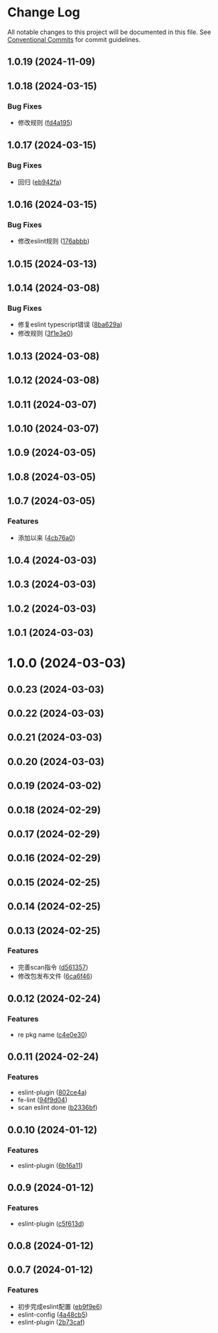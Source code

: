 # Change Log

All notable changes to this project will be documented in this file.
See [Conventional Commits](https://conventionalcommits.org) for commit guidelines.

## 1.0.19 (2024-11-09)



## 1.0.18 (2024-03-15)


### Bug Fixes

* 修改规则 ([fd4a195](https://github.com/qiuguangyi123/encode-fe-spec/commit/fd4a195cad2bc1fed7a91703a44c4bb4a5d9f12b))



## 1.0.17 (2024-03-15)


### Bug Fixes

* 回归 ([eb942fa](https://github.com/qiuguangyi123/encode-fe-spec/commit/eb942fa0e11254afc6a21677fca4619d0c3dfce5))



## 1.0.16 (2024-03-15)


### Bug Fixes

* 修改eslint规则 ([176abbb](https://github.com/qiuguangyi123/encode-fe-spec/commit/176abbbb2cff3019ecc0cdd28f20768333cdcf6c))



## 1.0.15 (2024-03-13)



## 1.0.14 (2024-03-08)


### Bug Fixes

* 修复eslint typescript错误 ([8ba629a](https://github.com/qiuguangyi123/encode-fe-spec/commit/8ba629a234e1616a6608833a2c65c0d04577eaac))
* 修改规则 ([3f1e3e0](https://github.com/qiuguangyi123/encode-fe-spec/commit/3f1e3e01eb8f9d9c1dc238e513cc77dc72276da2))



## 1.0.13 (2024-03-08)



## 1.0.12 (2024-03-08)



## 1.0.11 (2024-03-07)



## 1.0.10 (2024-03-07)



## 1.0.9 (2024-03-05)



## 1.0.8 (2024-03-05)



## 1.0.7 (2024-03-05)


### Features

* 添加以来 ([4cb76a0](https://github.com/qiuguangyi123/encode-fe-spec/commit/4cb76a0a30609b00618b135ad3613cace6aa847f))



## 1.0.4 (2024-03-03)



## 1.0.3 (2024-03-03)



## 1.0.2 (2024-03-03)



## 1.0.1 (2024-03-03)



# 1.0.0 (2024-03-03)



## 0.0.23 (2024-03-03)



## 0.0.22 (2024-03-03)



## 0.0.21 (2024-03-03)



## 0.0.20 (2024-03-03)



## 0.0.19 (2024-03-02)



## 0.0.18 (2024-02-29)



## 0.0.17 (2024-02-29)



## 0.0.16 (2024-02-29)



## 0.0.15 (2024-02-25)



## 0.0.14 (2024-02-25)



## 0.0.13 (2024-02-25)


### Features

* 完善scan指令 ([d561357](https://github.com/qiuguangyi123/encode-fe-spec/commit/d561357178b1240b9669422f49d3f8200b6fa70e))
* 修改包发布文件 ([6ca6f46](https://github.com/qiuguangyi123/encode-fe-spec/commit/6ca6f4637e256e6017747e633e49b0527fa45d13))



## 0.0.12 (2024-02-24)


### Features

* re pkg name ([c4e0e30](https://github.com/qiuguangyi123/encode-fe-spec/commit/c4e0e30f0c20fbc328104e33fb32e157df06bf03))



## 0.0.11 (2024-02-24)


### Features

* eslint-plugin ([802ce4a](https://github.com/qiuguangyi123/encode-fe-spec/commit/802ce4a954591278b0dfd5cef064a1e7ba427097))
* fe-lint ([94f9d04](https://github.com/qiuguangyi123/encode-fe-spec/commit/94f9d042817829bbd888cf3c92676300f11f9343))
* scan eslint done ([b2336bf](https://github.com/qiuguangyi123/encode-fe-spec/commit/b2336bf746f2007fcd4b0909d511bf0854a801dc))



## 0.0.10 (2024-01-12)


### Features

* eslint-plugin ([6b16a11](https://github.com/qiuguangyi123/encode-fe-spec/commit/6b16a116f28eb267e89ebfa1f5c131a98c7db34c))



## 0.0.9 (2024-01-12)


### Features

* eslint-plugin ([c5f613d](https://github.com/qiuguangyi123/encode-fe-spec/commit/c5f613d8f40d5b55ea2b5780d5443ba468ed609c))



## 0.0.8 (2024-01-12)



## 0.0.7 (2024-01-12)


### Features

* 初步完成eslint配置 ([eb9f9e6](https://github.com/qiuguangyi123/encode-fe-spec/commit/eb9f9e6c0aeb2c7766a015ea543f30059a1f5b39))
* eslint-config ([4a48cb5](https://github.com/qiuguangyi123/encode-fe-spec/commit/4a48cb5ecb1bf20be722653299fc9a64bb9603e1))
* eslint-plugin ([2b73caf](https://github.com/qiuguangyi123/encode-fe-spec/commit/2b73cafbb1ee2c69a16d332b69d344f3bfc44f01))
